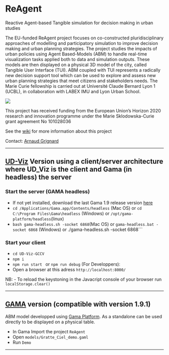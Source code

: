 # ReAgent
Reactive Agent-based Tangible simulation for decision making in urban studies

The EU-funded ReAgent project focuses on co-constructed pluridisciplinary approaches of modelling and participatory simulation to improve decision making and urban planning strategies. The project studies the impacts of urban policies using Agent Based-Models (ABM) to handle real-time visualization tasks applied both to data and simulation outputs. These models are then displayed on a physical 3D model of the city, called Tangible User Interface (TUI). ABM coupled with TUI represents a radically new decision support tool which can be used to explore and assess new urban planning strategies that meet citizens and stakeholders needs. The Marie Curie fellowship is carried out at Université Claude Bernard Lyon 1 (UCBL), in collaboration with LABEX IMU and Lyon Urban School. 


![](https://github.com/agrignard/URBAM/blob/master/doc/europeanFlag.png?raw=true)

This project has received funding from the European Union’s Horizon 2020 research and innovation programme under the Marie
Sklodowska-Curie grant agreement No 101028036

See the [wiki](https://github.com/VCityTeam/UD_ReAgent_ABM/wiki) for more information about this project

Contact: [Arnaud Grignard](https://github.com/agrignard) 

----------------------------------------------------------------------------------------------------------




## [UD-Viz](https://github.com/VCityTeam/UD-Viz) Version using a client/server architecture where UD_Viz is the client and Gama (in headless) the server

### Start the server (GAMA headless) 

- If not yet installed, download the last Gama 1.9 release version [here](https://github.com/gama-platform/gama/releases/tag/1.9.0) 
- ``` cd /Applications/Gama.app/Contents/headless ``` (Mac OS) or ```cd C:\Program Files\Gama\headless``` (Windows) or ```/opt/gama-platform/headless```(linux)
- ``` bash gama-headless.sh -socket 6868 ```(Mac OS)   or ```gama-headless.bat -socket 6868``` (Windows) or ./gama-headless.sh -socket 6868```

### Start your client

- ``` cd UD-Viz-GCCV ```
- ``` npm i ```
- ```npm run start ``` or ```npm run debug``` (For Developpers):
- Open a browser at this adress ```http://localhost:8000/```


NB: - To reload the keystoning in the Javacript console of your browser run  ``` localStorage.clear() ```



----------------------------------------------------------------------------------------------------------
## [GAMA](https://gama-platform.org/) version (compatible with version 1.9.1)
ABM model developped using [Gama Platform](https://gama-platform.org/). As a standalone can be used directly to be displayed on a physical table. 

- In Gama Import the project ```ReAgent```
- Open ```models/Gratte_Ciel_demo.gaml```
- Run ```Demo```

----------------------------------------------------------------------------------------------------------

